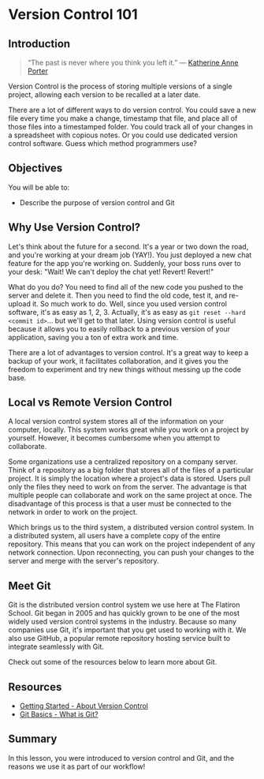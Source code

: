 
# Version Control 101

## Introduction

> “The past is never where you think you left it.” — [Katherine Anne Porter](http://en.wikipedia.org/wiki/Katherine_Anne_Porter)

Version Control is the process of storing multiple versions of a single project, allowing each version to be recalled at a later date.

There are a lot of different ways to do version control. You could save a new file every time you make a change, timestamp that file, and place all of those files into a timestamped folder. You could track all of your changes in a spreadsheet with copious notes. Or you could use dedicated version control software. Guess which method programmers use?


## Objectives

You will be able to:
* Describe the purpose of version control and Git

## Why Use Version Control?

Let's think about the future for a second. It's a year or two down the road, and you're working at your dream job (YAY!). You just deployed a new chat feature for the app you're working on. Suddenly, your boss runs over to your desk: "Wait! We can't deploy the chat yet! Revert! Revert!"

What do you do? You need to find all of the new code you pushed to the server and delete it. Then you need to find the old code, test it, and re-upload it. So much work to do. Well, since you used version control software, it's as easy as 1, 2, 3. Actually, it's as easy as `git reset --hard <commit id>`... but we'll get to that later. Using version control is useful because it allows you to easily rollback to a previous version of your application, saving you a ton of extra work and time.

There are a lot of advantages to version control. It's a great way to keep a backup of your work, it facilitates collaboration, and it gives you the freedom to experiment and try new things without messing up the code base.

## Local vs Remote Version Control

A local version control system stores all of the information on your computer, locally. This system works great while you work on a project by yourself. However, it becomes cumbersome when you attempt to collaborate.

Some organizations use a centralized repository on a company server. Think of a repository as a big folder that stores all of the files of a particular project. It is simply the location where a project's data is stored. Users pull only the files they need to work on from the server. The advantage is that multiple people can collaborate and work on the same project at once. The disadvantage of this process is that a user must be connected to the network in order to work on the project.

Which brings us to the third system, a distributed version control system. In a distributed system, all users have a complete copy of the entire repository. This means that you can work on the project independent of any network connection. Upon reconnecting, you can push your changes to the server and merge with the server's repository.

## Meet Git

Git is the distributed version control system we use here at The Flatiron School. Git began in 2005 and has quickly grown to be one of the most widely used version control systems in the industry. Because so many companies use Git, it's important that you get used to working with it. We also use GitHub, a popular remote repository hosting service built to integrate seamlessly with Git.

Check out some of the resources below to learn more about Git.

## Resources

* [Getting Started - About Version Control](http://git-scm.com/book/en/Getting-Started-About-Version-Control)
* [Git Basics - What is Git?](http://git-scm.com/video/what-is-git)

## Summary

In this lesson, you were introduced to version control and Git, and the reasons we use it as part of our workflow!

